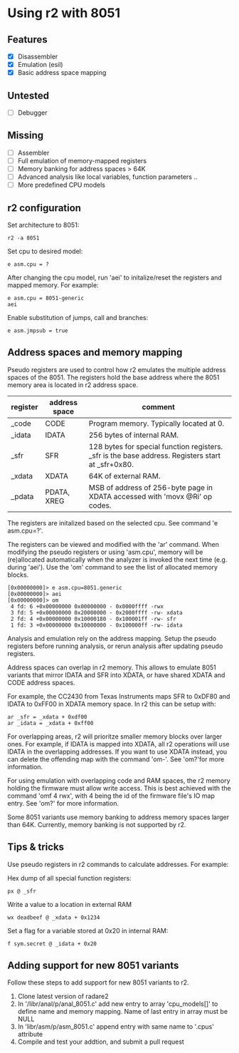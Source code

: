 Using r2 with 8051
==================

Features
--------
- [x] Disassembler
- [x] Emulation (esil)
- [x] Basic address space mapping

Untested
--------
- [ ] Debugger

Missing
-------
- [ ] Assembler
- [ ] Full emulation of memory-mapped registers
- [ ] Memory banking for address spaces > 64K
- [ ] Advanced analysis like local variables, function parameters ..
- [ ] More predefined CPU models

r2 configuration
----------------

Set architecture to 8051:

`r2 -a 8051`

Set cpu to desired model:

`e asm.cpu = ?`

After changing the cpu model, run 'aei' to initalize/reset the registers and
mapped memory. For example:

````
e asm.cpu = 8051-generic
aei
````

Enable substitution of jumps, call and branches:

`e asm.jmpsub = true`


Address spaces and memory mapping
---------------------------------

Pseudo registers are used to control how r2 emulates the multiple address
spaces of the 8051. The registers hold the base address where the 8051 memory
area is located in r2 address space.

|register|address space|comment|
|--|--|--|
|_code|CODE|Program memory. Typically located at 0.|
|_idata|IDATA|256 bytes of internal RAM.|
|_sfr|SFR|128 bytes for special function registers. _sfr is the base address. Registers start at _sfr+0x80.|
|_xdata|XDATA|64K of external RAM.|
|_pdata|PDATA, XREG|MSB of address of 256-byte page in XDATA accessed with 'movx @Ri' op codes.|

The registers are initalized based on the selected cpu. See command
'e asm.cpu=?'.

The registers can be viewed and modified with the 'ar' command. When modifying
the pseudo registers or using 'asm.cpu', memory will be (re)allocated
automatically when the analyzer is invoked the next time (e.g. during 'aei').
Use the 'om' command to see the list of allocated memory blocks.

````
[0x00000000]> e asm.cpu=8051.generic
[0x00000000]> aei
[0x00000000]> om
 4 fd: 6 +0x00000000 0x00000000 - 0x0000ffff -rwx 
 3 fd: 5 +0x00000000 0x20000000 - 0x2000ffff -rw- xdata
 2 fd: 4 +0x00000000 0x10000180 - 0x100001ff -rw- sfr
 1 fd: 3 +0x00000000 0x10000000 - 0x100000ff -rw- idata
````

Analysis and emulation rely on the address mapping. Setup the pseudo registers
before running analysis, or rerun analysis after updating pseudo registers.

Address spaces can overlap in r2 memory. This allows to emulate 8051 variants
that mirror IDATA and SFR into XDATA, or have shared XDATA and CODE address
spaces.

For example, the CC2430 from Texas Instruments maps SFR to 0xDF80 and IDATA to
0xFF00 in XDATA memory space. In r2 this can be setup with:

````
ar _sfr = _xdata + 0xdf00
ar _idata = _xdata + 0xff00
````

For overlapping areas, r2 will prioritze smaller memory blocks over larger ones.
For example, if IDATA is mapped into XDATA, all r2 operations will use IDATA in
the overlapping addresses. If you want to use XDATA instead, you can delete the
offending map with the command 'om-'. See 'om?'for more information.

For using emulation with overlapping code and RAM spaces, the r2 memory holding
the firmware must allow write access. This is best achieved with the command
'omf 4 rwx', with 4 being the id of the firmware file's IO map entry. See 'om?'
for more information.

Some 8051 variants use memory banking to address memory spaces larger than 64K.
Currently, memory banking is not supported by r2.


Tips & tricks
-------------

Use pseudo registers in r2 commands to calculate addresses. For example:

Hex dump of all special function registers:

`px @ _sfr`

Write a value to a location in external RAM

`wx deadbeef @ _xdata + 0x1234`

Set a flag for a variable stored at 0x20 in internal RAM:

`f sym.secret @ _idata + 0x20`


Adding support for new 8051 variants
------------------------------------

Follow these steps to add support for new 8051 variants to r2.

1. Clone latest version of radare2
2. In '/libr/anal/p/anal_8051.c' add new entry to array 'cpu_models[]' to define name and memory mapping. Name of last entry in array must be NULL
3. In 'libr/asm/p/asm_8051.c' append entry with same name to '.cpus' attribute
4. Compile and test your addtion, and submit a pull request
